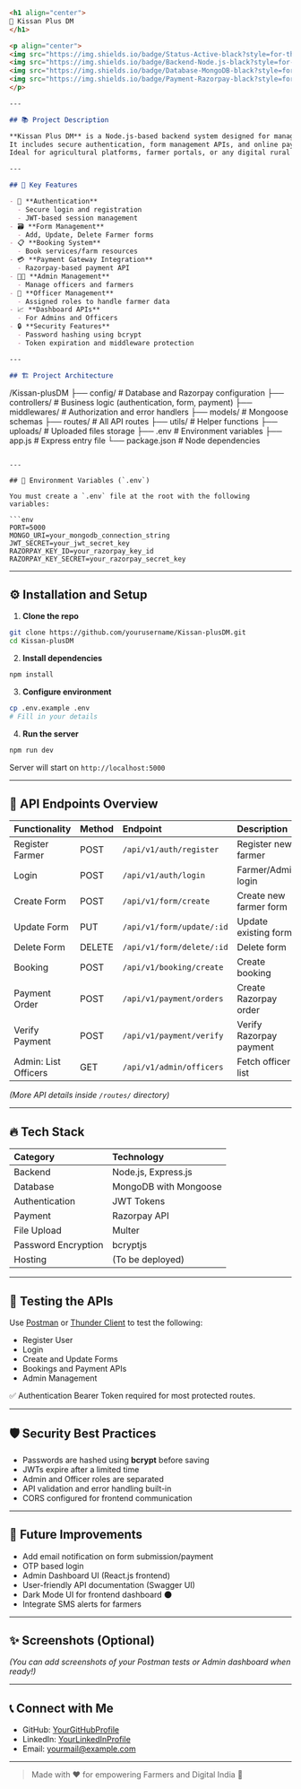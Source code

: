 ```markdown
<h1 align="center">
🌾 Kissan Plus DM
</h1>

<p align="center">
<img src="https://img.shields.io/badge/Status-Active-black?style=for-the-badge" />
<img src="https://img.shields.io/badge/Backend-Node.js-black?style=for-the-badge&logo=node.js" />
<img src="https://img.shields.io/badge/Database-MongoDB-black?style=for-the-badge&logo=mongodb" />
<img src="https://img.shields.io/badge/Payment-Razorpay-black?style=for-the-badge&logo=razorpay" />
</p>

---

## 📚 Project Description

**Kissan Plus DM** is a Node.js-based backend system designed for managing farmer registrations, form submissions, bookings, and payments.  
It includes secure authentication, form management APIs, and online payment integration via Razorpay.  
Ideal for agricultural platforms, farmer portals, or any digital rural service systems.

---

## 🚀 Key Features

- 🌱 **Authentication**  
  - Secure login and registration
  - JWT-based session management
- 🗃️ **Form Management**  
  - Add, Update, Delete Farmer forms
- 📋 **Booking System**  
  - Book services/farm resources
- 💳 **Payment Gateway Integration**  
  - Razorpay-based payment API
- 👨‍💻 **Admin Management**  
  - Manage officers and farmers
- 👮 **Officer Management**  
  - Assigned roles to handle farmer data
- 📈 **Dashboard APIs**  
  - For Admins and Officers
- 🔒 **Security Features**  
  - Password hashing using bcrypt
  - Token expiration and middleware protection

---

## 🏗️ Project Architecture

```
/Kissan-plusDM
├── config/            # Database and Razorpay configuration
├── controllers/       # Business logic (authentication, form, payment)
├── middlewares/       # Authorization and error handlers
├── models/            # Mongoose schemas
├── routes/            # All API routes
├── utils/             # Helper functions
├── uploads/           # Uploaded files storage
├── .env               # Environment variables
├── app.js             # Express entry file
└── package.json       # Node dependencies
```

---

## 🔑 Environment Variables (`.env`)

You must create a `.env` file at the root with the following variables:

```env
PORT=5000
MONGO_URI=your_mongodb_connection_string
JWT_SECRET=your_jwt_secret_key
RAZORPAY_KEY_ID=your_razorpay_key_id
RAZORPAY_KEY_SECRET=your_razorpay_secret_key
```

---

## ⚙️ Installation and Setup

1. **Clone the repo**

```bash
git clone https://github.com/yourusername/Kissan-plusDM.git
cd Kissan-plusDM
```

2. **Install dependencies**

```bash
npm install
```

3. **Configure environment**

```bash
cp .env.example .env
# Fill in your details
```

4. **Run the server**

```bash
npm run dev
```

Server will start on `http://localhost:5000`

---

## 📖 API Endpoints Overview

| Functionality | Method | Endpoint | Description |
|:--------------|:-------|:---------|:------------|
| Register Farmer | POST | `/api/v1/auth/register` | Register new farmer |
| Login | POST | `/api/v1/auth/login` | Farmer/Admin login |
| Create Form | POST | `/api/v1/form/create` | Create new farmer form |
| Update Form | PUT | `/api/v1/form/update/:id` | Update existing form |
| Delete Form | DELETE | `/api/v1/form/delete/:id` | Delete form |
| Booking | POST | `/api/v1/booking/create` | Create booking |
| Payment Order | POST | `/api/v1/payment/orders` | Create Razorpay order |
| Verify Payment | POST | `/api/v1/payment/verify` | Verify Razorpay payment |
| Admin: List Officers | GET | `/api/v1/admin/officers` | Fetch officer list |

_(More API details inside `/routes/` directory)_

---

## 🔥 Tech Stack

| Category | Technology |
|:---------|:------------|
| Backend | Node.js, Express.js |
| Database | MongoDB with Mongoose |
| Authentication | JWT Tokens |
| Payment | Razorpay API |
| File Upload | Multer |
| Password Encryption | bcryptjs |
| Hosting | (To be deployed) |

---

## 🧪 Testing the APIs

Use [Postman](https://www.postman.com/) or [Thunder Client](https://www.thunderclient.com/) to test the following:

- Register User
- Login
- Create and Update Forms
- Bookings and Payment APIs
- Admin Management

✅ Authentication Bearer Token required for most protected routes.

---

## 🛡️ Security Best Practices

- Passwords are hashed using **bcrypt** before saving
- JWTs expire after a limited time
- Admin and Officer roles are separated
- API validation and error handling built-in
- CORS configured for frontend communication

---

## 🚀 Future Improvements

- Add email notification on form submission/payment
- OTP based login
- Admin Dashboard UI (React.js frontend)
- User-friendly API documentation (Swagger UI)
- Dark Mode UI for frontend dashboard 🌑
- Integrate SMS alerts for farmers

---

## ✨ Screenshots (Optional)

_(You can add screenshots of your Postman tests or Admin dashboard when ready!)_

---

## 📞 Connect with Me

- GitHub: [YourGitHubProfile](https://github.com/yourusername)
- LinkedIn: [YourLinkedInProfile](https://linkedin.com/in/yourlinkedin)
- Email: yourmail@example.com

---

> Made with ❤️ for empowering Farmers and Digital India 🚀
